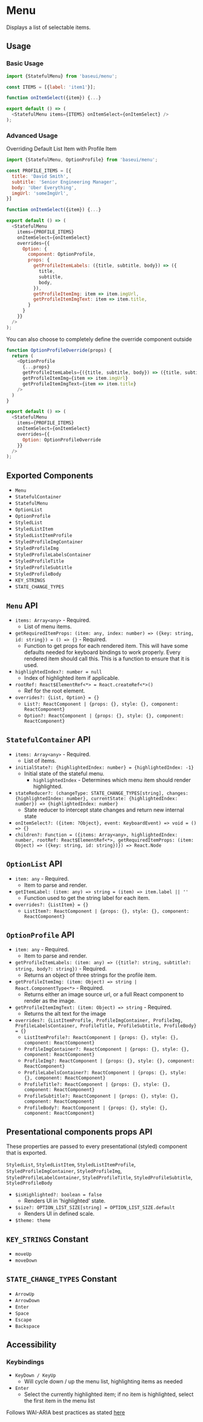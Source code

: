 # Menu

Displays a list of selectable items.

## Usage

### Basic Usage

```javascript
import {StatefulMenu} from 'baseui/menu';

const ITEMS = [{label: 'item1'}];

function onItemSelect({item}) {...}

export default () => (
  <StatefulMenu items={ITEMS} onItemSelect={onItemSelect} />
);
```

### Advanced Usage

Overriding Default List Item with Profile Item

```javascript
import {StatefulMenu, OptionProfile} from 'baseui/menu';

const PROFILE_ITEMS = [{
  title: 'David Smith',
  subtitle: 'Senior Engineering Manager',
  body: 'Uber Everything',
  imgUrl: 'someImgUrl',
}]

function onItemSelect({item}) {...}

export default () => (
  <StatefulMenu
    items={PROFILE_ITEMS}
    onItemSelect={onItemSelect}
    overrides={{
      Option: {
        component: OptionProfile,
        props: {
          getProfileItemLabels: ({title, subtitle, body}) => ({
            title,
            subtitle,
            body,
          }),
          getProfileItemImg: item => item.imgUrl,
          getProfileItemImgText: item => item.title,
        }
      }
    }}
  />
);
```

You can also choose to completely define the override component outside

```javascript
function OptionProfileOverride(props) {
  return (
    <OptionProfile
      {...props}
      getProfileItemLabels={({title, subtitle, body}) => ({title, subtitle, body})}
      getProfileItemImg={item => item.imgUrl}
      getProfileItemImgText={item => item.title}
    />
  )
}

export default () => (
  <StatefulMenu
    items={PROFILE_ITEMS}
    onItemSelect={onItemSelect}
    overrides={{
      Option: OptionProfileOverride
    }}
  />
);
```

## Exported Components

* `Menu`
* `StatefulContainer`
* `StatefulMenu`
* `OptionList`
* `OptionProfile`
* `StyledList`
* `StyledListItem`
* `StyledListItemProfile`
* `StyledProfileImgContainer`
* `StyledProfileImg`
* `StyledProfileLabelsContainer`
* `StyledProfileTitle`
* `StyledProfileSubtitle`
* `StyledProfileBody`
* `KEY_STRINGS`
* `STATE_CHANGE_TYPES`

## `Menu` API

* `items: Array<any>` - Required.
  * List of menu items.
* `getRequiredItemProps: (item: any, index: number) => ({key: string, id: string}) = () => {}` - Required.
  * Function to get props for each rendered item. This will have some defaults needed for keyboard
    bindings to work properly. Every rendered item should call this. This is a function to ensure
    that it is used.
* `highlightedIndex?: number = null`
  * Index of highlighted item if applicable.
* `rootRef: React$ElementRef<*> = React.createRef<*>()`
  * Ref for the root element.
* `overrides?: {List, Option} = {}`
  * `List?: ReactComponent | {props: {}, style: {}, component: ReactComponent}`
  * `Option?: ReactComponent | {props: {}, style: {}, component: ReactComponent}`

## `StatefulContainer` API

* `items: Array<any>` - Required.
  * List of items.
* `initialState?: {highlightedIndex: number} = {highlightedIndex: -1}`
  * Initial state of the stateful menu.
    * `highlightedIndex` - Determines which menu item should render highlighted.
* `stateReducer?: (changeType: STATE_CHANGE_TYPES[string], changes: {highlightedIndex: number}, currentState: {highlightedIndex: number}) => {highlightedIndex: number}`
  * State reducer to intercept state changes and return new internal state
* `onItemSelect?: ({item: ?Object}, event: KeyboardEvent) => void = () => {}`
* `children?: Function = ({items: Array<any>, highlightedIndex: number, rootRef: React$ElementRef<*>, getRequiredItemProps: (item: Object) => ({key: string, id: string})}) => React.Node`

## `OptionList` API

* `item: any` - Required.
  * Item to parse and render.
* `getItemLabel: (item: any) => string = (item) => item.label || ''`
  * Function used to get the string label for each item.
* `overrides?: {ListItem} = {}`
  * `ListItem?: ReactComponent | {props: {}, style: {}, component: ReactComponent}`

## `OptionProfile` API

* `item: any` - Required.
  * Item to parse and render.
* `getProfileItemLabels: (item: any) => ({title?: string, subtitle?: string, body?: string})` - Required.
  * Returns an object of three strings for the profile item.
* `getProfileItemImg: (item: Object) => string | React.ComponentType<*>` - Required.
  * Returns either an image source url, or a full React component to render as the image.
* `getProfileItemImgText: (item: Object) => string` - Required.
  * Returns the alt text for the image
* `overrides?: {ListItemProfile, ProfileImgContainer, ProfileImg, ProfileLabelsContainer, ProfileTitle, ProfileSubtitle, ProfileBody} = {}`
  * `ListItemProfile?: ReactComponent | {props: {}, style: {}, component: ReactComponent}`
  * `ProfileImgContainer?: ReactComponent | {props: {}, style: {}, component: ReactComponent}`
  * `ProfileImg?: ReactComponent | {props: {}, style: {}, component: ReactComponent}`
  * `ProfileLabelsContainer?: ReactComponent | {props: {}, style: {}, component: ReactComponent}`
  * `ProfileTitle?: ReactComponent | {props: {}, style: {}, component: ReactComponent}`
  * `ProfileSubtitle?: ReactComponent | {props: {}, style: {}, component: ReactComponent}`
  * `ProfileBody?: ReactComponent | {props: {}, style: {}, component: ReactComponent}`

## Presentational components props API

These properties are passed to every presentational (styled) component that is exported.

`StyledList`, `StyledListItem`, `StyledListItemProfile`, `StyledProfileImgContainer`,
`StyledProfileImg`, `StyledProfileLabelContainer`, `StyledProfileTitle`, `StyledProfileSubtitle`,
`StyledProfileBody`

* `$isHighlighted?: boolean = false`
  * Renders UI in 'highlighted' state.
* `$size?: OPTION_LIST_SIZE[string] = OPTION_LIST_SIZE.default`
  * Renders UI in defined scale.
* `$theme: theme`

## `KEY_STRINGS` Constant

* `moveUp`
* `moveDown`

## `STATE_CHANGE_TYPES` Constant

* `ArrowUp`
* `ArrowDown`
* `Enter`
* `Space`
* `Escape`
* `Backspace`

## Accessibility

### Keybindings

* `KeyDown / KeyUp`
  * Will cycle down / up the menu list, highlighting items as needed
* `Enter`
  * Select the currently highlighted item; if no item is highlighted, select the first item in the menu list

Follows WAI-ARIA best practices as stated [here](https://www.w3.org/TR/wai-aria-practices-1.1/examples/combobox/aria1.0pattern/combobox-autocomplete-both.html)
